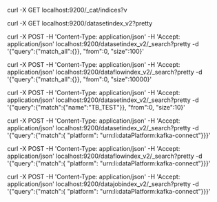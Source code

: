curl -X GET localhost:9200/_cat/indices?v

curl -X GET localhost:9200/datasetindex_v2?pretty

curl -X POST -H 'Content-Type: application/json' -H 'Accept: application/json' localhost:9200/datasetindex_v2/_search?pretty -d '{"query":{"match_all":{}}, "from":0, "size":100}'

curl -X POST -H 'Content-Type: application/json' -H 'Accept: application/json' localhost:9200/dataflowindex_v2/_search?pretty -d '{"query":{"match_all":{}}, "from":0, "size":10000}'

curl -X POST -H 'Content-Type: application/json' -H 'Accept: application/json' localhost:9200/datasetindex_v2/_search?pretty -d '{"query":{"match":{"name":"TB_TEST"}}, "from":0, "size":10}'

curl -X POST -H 'Content-Type: application/json' -H 'Accept: application/json' localhost:9200/datasetindex_v2/_search?pretty -d '{"query":{"match":{ "platform": "urn:li:dataPlatform:kafka-connect"}}}'

curl -X POST -H 'Content-Type: application/json' -H 'Accept: application/json' localhost:9200/dataflowindex_v2/_search?pretty -d '{"query":{"match":{ "platform": "urn:li:dataPlatform:kafka-connect"}}}'

curl -X POST -H 'Content-Type: application/json' -H 'Accept: application/json' localhost:9200/datajobindex_v2/_search?pretty -d '{"query":{"match":{ "platform": "urn:li:dataPlatform:kafka-connect"}}}'